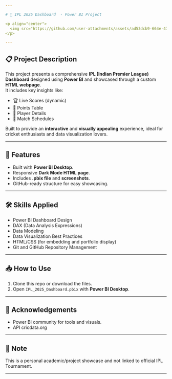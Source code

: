 ```yaml
---

# 🏏 IPL 2025 Dashboard  - Power BI Project

<p align="center">
  <img src="https://github.com/user-attachments/assets/ad53dcb9-664e-47cc-9afd-254cde00f6c2" alt="IPL Dashboard Preview" width="600" height="350">
</p>

---
```


## 📋 Project Description

This project presents a comprehensive **IPL (Indian Premier League) Dashboard** designed using **Power BI** and showcased through a custom **HTML webpage**.  
It includes key insights like:
- 🏆 Live Scores (dynamic)
- 🏏 Points Table
- 🎯 Player Details
- 📅 Match Schedules

Built to provide an **interactive** and **visually appealing** experience, ideal for cricket enthusiasts and data visualization lovers.

---

## 🚀 Features
- Built with **Power BI Desktop**.
- Responsive **Dark Mode HTML page**.
- Includes **.pbix file** and **screenshots**.
- GitHub-ready structure for easy showcasing.

---

## 🛠️ Skills Applied
- Power BI Dashboard Design
- DAX (Data Analysis Expressions)
- Data Modeling
- Data Visualization Best Practices
- HTML/CSS (for embedding and portfolio display)
- Git and GitHub Repository Management

---

## 📥 How to Use
1. Clone this repo or download the files.
2. Open `IPL_2025_Dashboard.pbix` with **Power BI Desktop**.

---

## 🙏 Acknowledgements
- Power BI community for tools and visuals.
- API cricdata.org

---

## 📢 Note
This is a personal academic/project showcase and not linked to official IPL Tournament.

---
